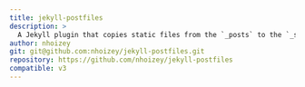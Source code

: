 ```yaml
---
title: jekyll-postfiles
description: >
  A Jekyll plugin that copies static files from the `_posts` to the `_site` folder
author: nhoizey
git: git@github.com:nhoizey/jekyll-postfiles.git
repository: https://github.com/nhoizey/jekyll-postfiles
compatible: v3
---
```

